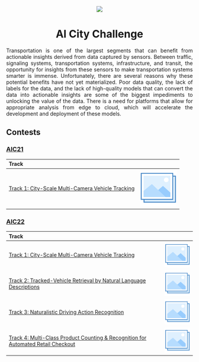 <div align="center">
<img src="data/ai_city.gif" width="1000">

AI City Challenge
=============================
</div>

<div align="justify">

Transportation is one of the largest segments that can benefit from actionable 
insights derived from data captured by sensors. Between traffic, signaling
systems, transportation systems, infrastructure, and transit, the opportunity
for insights from these sensors to make transportation systems smarter is
immense. Unfortunately, there are several reasons why these potential benefits
have not yet materialized. Poor data quality, the lack of labels for the data,
and the lack of high-quality models that can convert the data into actionable
insights are some of the biggest impediments to unlocking the value of the data.
There is a need for platforms that allow for appropriate analysis from edge to
cloud, which will accelerate the development and deployment of these models.

## Contests

### [AIC21](https://www.aicitychallenge.org/2021-ai-city/)

| Track                                                                |                  <img width=100/>                   |
|:---------------------------------------------------------------------|:---------------------------------------------------:|
| [Track 1: City-Scale Multi-Camera Vehicle Tracking](aic21_track1.md) | [![Track 1](../../data/photo.png)](aic21_track1.md) |

### [AIC22](https://www.aicitychallenge.org/)

| Track                                                                                                |                  <img width=100/>                   |
|:-----------------------------------------------------------------------------------------------------|:---------------------------------------------------:|
| [Track 1: City-Scale Multi-Camera Vehicle Tracking](aic22_track1.md)                                 | [![Track 1](../../data/photo.png)](aic22_track1.md) |
| [Track 2: Tracked-Vehicle Retrieval by Natural Language Descriptions](aic22_track2.md)               | [![Track 2](../../data/photo.png)](aic22_track2.md) |
| [Track 3: Naturalistic Driving Action Recognition](aic22_track3.md)                                  | [![Track 3](../../data/photo.png)](aic22_track3.md) |
| [Track 4: Multi-Class Product Counting & Recognition for Automated Retail Checkout](aic22_track4.md) | [![Track 4](../../data/photo.png)](aic22_track4.md) |

</div>
